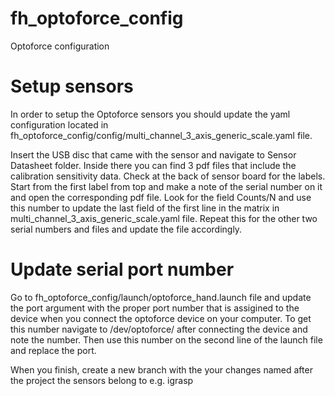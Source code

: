 # fh_optoforce_config
Optoforce configuration

# Setup sensors
In order to setup the Optoforce sensors you should update the yaml configuration located in fh_optoforce_config/config/multi_channel_3_axis_generic_scale.yaml file. 

Insert the USB disc that came with the sensor and navigate to Sensor Datasheet folder. Inside there you can find 3 pdf files 
that include the calibration sensitivity data. Check at the back of sensor board for the labels. Start from the first label from top and make a note of the serial number on it and open the corresponding pdf file. Look for the field Counts/N and use this number to update the last field of the first line in the matrix in multi_channel_3_axis_generic_scale.yaml file. Repeat this for the other two serial numbers and files and update the file accordingly.

# Update serial port number
Go to fh_optoforce_config/launch/optoforce_hand.launch file and update the port argument with the proper port number that is assigined to the device when you connect the optoforce device on your computer. To get this number navigate to /dev/optoforce/ after connecting the device and note the number. Then use this number on the second line of the launch file and replace the port. 

When you finish, create a new branch with the your changes named after the project the sensors belong to e.g. igrasp
